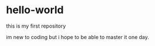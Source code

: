 # hello-world
this is my first repository

im new to coding but i hope to be able to master it one day.
